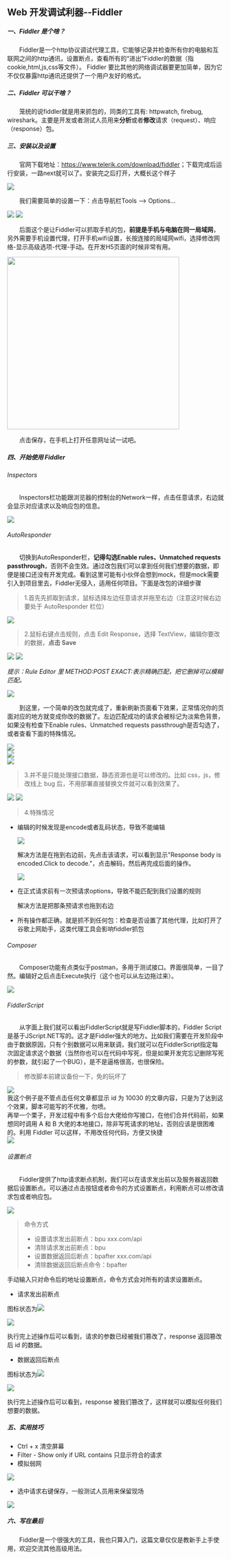 ## Web 开发调试利器--Fiddler

##### 一、Fiddler 是个啥？

<p style="text-indent:2em">
  Fiddler是一个http协议调试代理工具，它能够记录并检查所有你的电脑和互联网之间的http通讯，设置断点，查看所有的“进出”Fiddler的数据（指cookie,html,js,css等文件）。 Fiddler 要比其他的网络调试器要更加简单，因为它不仅仅暴露http通讯还提供了一个用户友好的格式。
</p>

##### 二、Fiddler 可以干啥？

<p style="text-indent:2em">
  笼统的说fiddler就是用来抓包的，同类的工具有: httpwatch, firebug, wireshark。主要是开发或者测试人员用来<b>分析</b>或者<b>修改</b>请求（request）、响应（response）包。
</p>

##### 三、安装以及设置

<p style="text-indent:2em">
  官网下载地址：<a href="https://www.telerik.com/download/fiddler" target="_blank">https://www.telerik.com/download/fiddler</a>；下载完成后运行安装，一路next就可以了。安装完之后打开，大概长这个样子
</p>
  <img src="https://xilanjs.com/images/fiddler/all.png" >
<p style="text-indent:2em">
  我们需要简单的设置一下：点击导航栏Tools --> Options...<br>
</p>
  <img src="https://xilanjs.com/images/fiddler/setting1.png" >
  <img src="https://xilanjs.com/images/fiddler/setting2.png" ><br>
<p style="text-indent:2em">
  后面这个是让Fiddler可以抓取手机的包，<b>前提是手机与电脑在同一局域网</b>，另外需要手机设置代理，打开手机wifi设置，长按连接的局域网wifi，选择修改网络-显示高级选项-代理-手动。在开发H5页面的时候非常有用。<br>
</p>
  <img src="https://xilanjs.com/images/fiddler/agent.jpg" style="width: 400px" ><br>
<p style="text-indent:2em">
  点击保存，在手机上打开任意网址试一试吧。    
</p>

##### 四、开始使用 Fiddler

###### Inspectors

<p style="text-indent:2em">
  Inspectors栏功能跟浏览器的控制台的Network一样，点击任意请求，右边就会显示对应请求以及响应包的信息。
</p>
  <img src="https://xilanjs.com/images/fiddler/inspectors.png" ><br>

###### AutoResponder

<p style="text-indent:2em">
  切换到AutoResponder栏，<b>记得勾选Enable rules、Unmatched requests passthrough</b>，否则不会生效。通过改包我们可以拿到任何我们想要的数据，即便是接口还没有开发完成。看到这里可能有小伙伴会想到mock，但是mock需要引入到项目里去，Fiddler无侵入，适用任何项目。下面是改包的详细步骤
</p>

> 1.首先先抓取到请求，鼠标选择左边任意请求并拖至右边（注意这时候右边要处于 AutoResponder 栏位）

<img src="https://xilanjs.com/images/fiddler/step1.png" ><br>

> 2.鼠标右键点击规则，点击 Edit Response，选择 TextView，编辑你要改的数据，<strong>点击 Save</strong>

  <img src="https://xilanjs.com/images/fiddler/step3.png" >
  <img src="https://xilanjs.com/images/fiddler/step2.png" ><br>

_提示：Rule Editor 里 METHOD:POST EXACT:表示精确匹配，把它删掉可以模糊匹配。_

<img src="https://xilanjs.com/images/fiddler/accurate.png" ><br>

<p style="text-indent:2em">
  到这里，一个简单的改包就完成了，重新刷新页面看下效果，正常情况你的页面对应的地方就变成你改的数据了。左边匹配成功的请求会被标记为淡紫色背景，如果没有检查下Enable rules、Unmatched requests passthrough是否勾选了，或者查看下面的特殊情况。
</p>
<img src="https://xilanjs.com/images/fiddler/subcontracting.png" ><br>
<img src="https://xilanjs.com/images/fiddler/succData.png" ><br>
<img src="https://xilanjs.com/images/fiddler/result.png" ><br>

> 3.并不是只能处理接口数据，静态资源也是可以修改的。比如 css，js，修改线上 bug 后，不用部署直接替换文件就可以看到效果了。

<img src="https://xilanjs.com/images/fiddler/static.png" >

<img src="https://xilanjs.com/images/fiddler/css.png" >

> 4.特殊情况

- <p>编辑的时候发现是encode或者乱码状态，导致不能编辑</p>
  <img src="https://xilanjs.com/images/fiddler/garbled.png" ><br>
  <p>解决方法是在拖到右边前，先点击该请求，可以看到显示"Response body is encoded.Click to decode."，点击解码，然后再完成后面的操作。</p>
  <img src="https://xilanjs.com/images/fiddler/decode.png" ><br>
- <p>在正式请求前有一次预请求options，导致不能匹配到我们设置的规则</p>
  <p>解决方法是把那条预请求也拖到右边</p>
- <p>所有操作都正确，就是抓不到任何包：检查是否设置了其他代理，比如打开了谷歌上网助手，这类代理工具会影响fiddler抓包</p>

###### Composer

<p style="text-indent:2em">
  Composer功能有点类似于postman，多用于测试接口。界面很简单，一目了然。编辑好之后点击Execute执行（这个也可以从左边拖过来）。
</p>  
<img src="https://xilanjs.com/images/fiddler/composer.png" ><br>

###### FiddlerScript

<p style="text-indent:2em">
  从字面上我们就可以看出FiddlerScript就是写Fiddler脚本的，Fiddler Script是基于JScript.NET写的。这才是Fiddler强大的地方。比如我们需要在开发阶段中由于数据原因，只有个别数据可以用来联调，我们就可以在FiddlerScript指定每次固定请求这个数据（当然你也可以在代码中写死，但是如果开发完忘记删除写死的参数，就引起了一个BUG），是不是逼格很高，也很保险。
</p>

> 修改脚本前建议备份一下，免的玩坏了<br>

<img src="https://xilanjs.com/images/fiddler/script1.png" ><br>
我这个例子是不管点击任何文章都显示 id 为 10030 的文章内容，只是为了达到这个效果，脚本可能写的不优雅，勿喷。  
再举一个栗子，开发过程中有多个后台大佬给你写接口，在他们合并代码前，如果想同时调用 A 和 B 大佬的本地接口，除非写死请求的地址，否则应该是很困难的。利用 Fiddler 可以这样，不用改任何代码，方便又快捷  
<img src="https://xilanjs.com/images/fiddler/FiddlerScript.png" ><br>

###### 设置断点

<p style="text-indent:2em">
  Fiddler提供了http请求断点机制，我们可以在请求发出前以及服务器返回数据后设置断点。可以通过点击按钮或者命令的方式设置断点，利用断点可以修改请求包或者响应包。
</p>

<img src="https://xilanjs.com/images/fiddler/point0.png" >

> 命令方式
>
> - 设置请求发出前断点：bpu xxx.com/api
> - 清除请求发出前断点：bpu
> - 设置数据返回后断点：bpafter xxx.com/api
> - 清除数据返回后断点命令：bpafter

手动输入只对命令后的地址设置断点，命令方式会对所有的请求设置断点。

- 请求发出前断点

图标状态为<img src="https://xilanjs.com/images/fiddler/before.png" class="nowh">

<img src="https://xilanjs.com/images/fiddler/point3.png" >

执行完上述操作后可以看到，请求的参数已经被我们篡改了，response 返回篡改后 id 的数据。

- 数据返回后断点

图标状态为<img src="https://xilanjs.com/images/fiddler/after.png" class="nowh">

<img src="https://xilanjs.com/images/fiddler/point4.png" >

执行完上述操作后可以看到，response 被我们篡改了，这样就可以模拟任何我们想要的数据。

##### 五、实用技巧

- Ctrl + x 清空屏幕
- Filter - Show only if URL contains 只显示符合的请求
- 模拟弱网

<img src="https://xilanjs.com/images/fiddler/weak.png" ><br>

- 选中请求右键保存，一般测试人员用来保留现场

<img src="https://xilanjs.com/images/fiddler/save.png" ><br>

##### 六、写在最后

<p style="text-indent:2em">
  Fiddler是一个很强大的工具，我也只算入门，这篇文章仅仅是教新手上手使用，欢迎交流其他高级用法。
</p>
